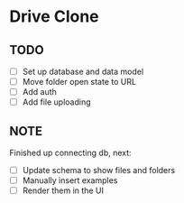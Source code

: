 # Drive Clone

## TODO

- [ ] Set up database and data model
- [ ] Move folder open state to URL
- [ ] Add auth
- [ ] Add file uploading

## NOTE
Finished up connecting db, next:

- [ ] Update schema to show files and folders
- [ ] Manually insert examples 
- [ ] Render them in the UI